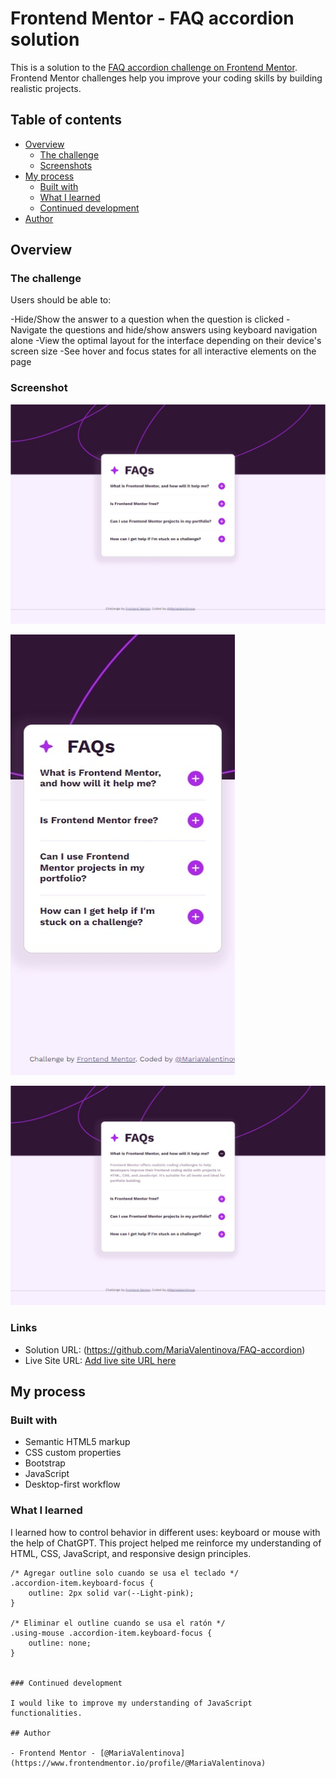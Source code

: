 # Frontend Mentor - FAQ accordion solution

This is a solution to the [FAQ accordion challenge on Frontend Mentor](https://www.frontendmentor.io/challenges/faq-accordion-wyfFdeBwBz). Frontend Mentor challenges help you improve your coding skills by building realistic projects. 

## Table of contents

- [Overview](#overview)
  - [The challenge](#the-challenge)
  - [Screenshots](#screenshots)
- [My process](#my-process)
  - [Built with](#built-with)
  - [What I learned](#what-i-learned)
  - [Continued development](#continued-development)
- [Author](#author)

## Overview

### The challenge

Users should be able to:

-Hide/Show the answer to a question when the question is clicked
-Navigate the questions and hide/show answers using keyboard navigation alone
-View the optimal layout for the interface depending on their device's screen size
-See hover and focus states for all interactive elements on the page

### Screenshot

![Screenshot 1](assets/images/Screenshots/Captura-web_27-12-2023_111033_127.0.0.1.jpeg)

![Screenshot 2](assets/images/Screenshots/Captura-web_27-12-2023_111054_127.0.0.1.jpeg)

![Screenshot 3](assets/images/Screenshots/Captura-web_27-12-2023_111113_127.0.0.1.jpeg)

### Links

- Solution URL: (https://github.com/MariaValentinova/FAQ-accordion)
- Live Site URL: [Add live site URL here](https://your-live-site-url.com)

## My process

### Built with

- Semantic HTML5 markup
- CSS custom properties
- Bootstrap
- JavaScript
- Desktop-first workflow

### What I learned

I learned how to control behavior in different uses: keyboard or mouse with the help of ChatGPT. 
This project helped me reinforce my understanding of HTML, CSS, JavaScript, and responsive design principles. 

```Some Css code I'm proud of
/* Agregar outline solo cuando se usa el teclado */
.accordion-item.keyboard-focus {
    outline: 2px solid var(--Light-pink);
}

/* Eliminar el outline cuando se usa el ratón */
.using-mouse .accordion-item.keyboard-focus {
    outline: none;
}


### Continued development

I would like to improve my understanding of JavaScript functionalities.

## Author

- Frontend Mentor - [@MariaValentinova](https://www.frontendmentor.io/profile/@MariaValentinova)